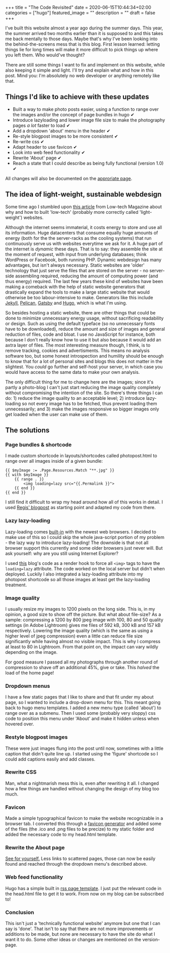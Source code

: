 +++
title =  "The Code Revisited"
date = 2020-06-15T10:44:34+02:00
categories = ["hugo"]
featured_image = ""
description = ""
draft = false
+++

I've built this website almost a year ago during the summer days. This year, the summer arrived two months earlier than it is supposed to and this takes me back mentally to those days. Maybe that's why I've been looking into the behind-the-screens mess that is this blog. First lesson learned: letting things lie for long times will make it more difficult to pick things up where you left them. Who would've thought?

There are still some things I want to fix and implement on this website, while also keeping it simple and light. I'll try and explain what and how in this post. Mind you: I'm absolutely no web developer or anything remotely like that.

<!--more-->

## Things I'd like to achieve with these updates
* Built a way to make photo posts easier, using a function to range over the images and/or the concept of page bundles in hugo ✔
* Introduce lazyloading and lower image file size to make the photography pages *a lot* faster to load ✔
* Add a dropdown 'about' menu in the header ✔
* Re-style blogpost images to be more consistent ✔
* Re-write css ✔
* Adapt header to use favicon ✔
* Look into web feed functionality ✔
* Rewrite 'About' page ✔
* Reach a state that I could describe as being fully functional (version 1.0) ✔

All changes will also be documented on the [approriate page](/version).

## The idea of light-weight, sustainable webdesign
Some time ago I stumbled upon [this article](https://solar.lowtechmagazine.com/2018/09/how-to-build-a-lowtech-website) from Low-tech Magazine about why and how to built 'low-tech' (probably more correctly called 'light-weight') websites.

Although the internet seems immaterial, it costs energy to store and use all its information. Huge datacenters that consume equally huge amounts of energy (both for the the server-racks as the cooling systems) that run continuously serve us with websites everytime we ask for it. A huge part of the internet is *dynamic* these days. That is to say: they assemble the site at the moment of request, with input from underlying databases; think WordPress or Facebook, both running PHP. Dynamic webdesign has many advantages, but isn't always necessary. Static websites are 'older' technology that just serve the files that are stored on the server - no server-side assembling required, reducing the amount of computing power (and thus energy) required. The last few years these kind of websites have been making a comeback with the help of static website generators that drastically expand the tools to make a large static website that would otherwise be too labour-intensive to make. Generators like this include [Jekyll](https://jekyllrb.com/), [Pelican](https://blog.getpelican.com/), [Gatsby](https://www.gatsbyjs.org/) and [Hugo](https://gohugo.io/), which is what I'm using.

So besides hosting a static website, there are other things that could be done to minimize unnecessary energy usage, without sacrificing readability or design. Such as using the default typeface (so no unnecessary fonts have to be downloaded), reduce the amount and size of images and general reduction of files, code and bloat. I use no JavaScript for instance, both because I don't really know how to use it but also because it would add an axtra layer of files. The most interesting measure though, I think, is to remove tracking, cookies and advertisments. This means no analysis software too, but some honest introspection and humility should be enough to know that for a lot of personal sites and blogs this does not matter in the slightest. You *could* go further and self-host your server, in which case you would have access to the same data to make your own analysis.

The only difficult thing for me to change here are the images; since it's partly a photo-blog I can't just start reducing the image quality completely without compromising the intention of the site. So there's three things I can do: 1) reduce the image quality to an acceptable level; 2) introduce lazy-loading so not every image has to be fetched, thus prevent loading them unnecessarily; and 3) make the images responsive so bigger images only get loaded when the user can make use of them.

## The solutions

### Page bundles & shortcode
I made custom shortcode in layouts/shortcodes called photopost.html to range over all images inside of a given bundle:

```
{{ $myImage := .Page.Resources.Match "**.jpg" }}
{{ with $myImage }}
    {{ range . }}
        <img loading=lazy src="{{.Permalink }}">
    {{ end }}
{{ end }}
```

I still find it difficult to wrap my head around how all of this works in detail. I used [Regis' blogpost](https://regisphilibert.com/blog/2018/01/hugo-page-resources-and-how-to-use-them/) as starting point and adapted my code from there.

### Lazy lazy-loading
Lazy-loading comes [built-in](https://web.dev/native-lazy-loading/) with the newest web browsers. I decided to make use of this so I could skip the whole java-script portion of my problem - the lazy way to introduce lazy-loading! The downside is that not all browser support this currently and some older browsers just never will. But ask yourself: why are you still using Internet Explorer?

I used [this](https://nickmchardy.com/2020/05/adding-lazy-loading-for-images-in-hugo-static-site-generator.html) blog's code as a render hook to force all `<img>` tags to have the `loading=lazy` attribute. The code worked on the local server but didn't when deployed. Luckily I also integrated a lazy-loading attribute into my photopost shortcode so all those images at least get the lazy-loading treatment.

### Image quality
I usually resize my images to 1200 pixels on the long side. This is, in my opinion, a good size to show off the picture. But what about file-size? As a sample: compressing a 1200 by 800 jpeg image with 100, 80 and 50 quality settings (in Adobe Lightroom) gives me files of 592 kB, 300 kB and 157 kB respectively. Lowering the image quality (which is the same as using a higher level of jpeg compression) even a little can reduce file size significantly while having almost no visible impact. This is why I compress at least to 80 in Lightroom. From that point on, the impact can vary wildly depending on the image.

For good measure I passed all my photographs through another round of compression to shave off an additional 45%, give or take. This *halved* the load of the home page!

### Dropdown menus
I have a few static pages that I like to share and that fit under my about page, so I wanted to include a drop-down menu for this. This meant going back to hugo menu templates. I added a new menu type (called 'about') to range over as a submenu. Then I used some (probably very sloppy) css code to position this menu under 'About' and make it hidden unless when hovered over.

### Restyle blogpost images
These were just images flung into the post until now, sometimes with a little caption that didn't quite line up. I started using the 'figure' shortcode so I could add captions easily and add classes.

### Rewrite CSS
Man, what a nightmarish mess this is, even after rewriting it all. I changed how a few things are handled without changing the design of my blog too much.

### Favicon
Made a simple typographical favicon to make the website recognizable in a browser tab. I converted this through a [favicon generator](https://realfavicongenerator.net/) and added some of the files (the .ico and .png files to be precize) to my static folder and added the necessary code to my head.html template.

### Rewrite the About page
[See for yourself.](/about) Less links to scattered pages, those can now be easily found and reached through the dropdown menu's described above.

### Web feed functionality
Hugo has a simple built in [rss page template](https://gohugo.io/templates/rss/). I just put the relevant code in the head.html file to get it to work. From now on my blog can be subscribed to!

### Conclusion
This isn't just a 'technically functional website' anymore but one that I can say is 'done'. That isn't to say that there are not more improvements or additions to be made, but none are necessary to have the site do what I want it to do. Some other ideas or changes are mentioned on the version-page.